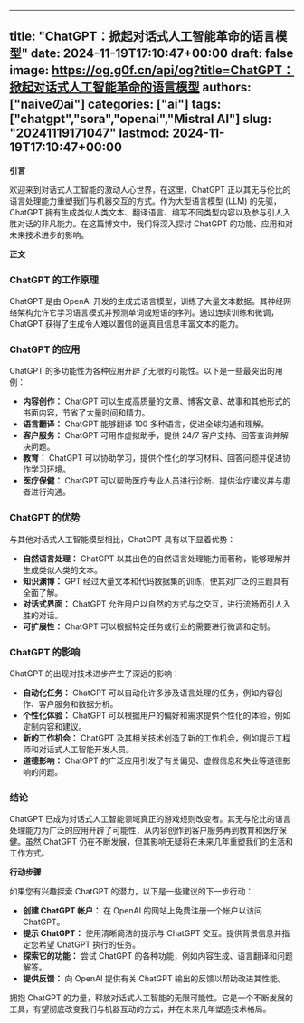 
---
title: "ChatGPT：掀起对话式人工智能革命的语言模型"
date: 2024-11-19T17:10:47+00:00
draft: false
image: https://og.g0f.cn/api/og?title=ChatGPT：掀起对话式人工智能革命的语言模型
authors: ["naiveのai"]
categories: ["ai"]
tags: ["chatgpt","sora","openai","Mistral AI"]
slug: "20241119171047"
lastmod: 2024-11-19T17:10:47+00:00
---
**引言**

欢迎来到对话式人工智能的激动人心世界，在这里，ChatGPT 正以其无与伦比的语言处理能力重塑我们与机器交互的方式。作为大型语言模型 (LLM) 的先驱，ChatGPT 拥有生成类似人类文本、翻译语言、编写不同类型内容以及参与引人入胜对话的非凡能力。在这篇博文中，我们将深入探讨 ChatGPT 的功能、应用和对未来技术进步的影响。

**正文**

### ChatGPT 的工作原理

ChatGPT 是由 OpenAI 开发的生成式语言模型，训练了大量文本数据。其神经网络架构允许它学习语言模式并预测单词或短语的序列。通过连续训练和微调，ChatGPT 获得了生成令人难以置信的逼真且信息丰富文本的能力。

### ChatGPT 的应用

ChatGPT 的多功能性为各种应用开辟了无限的可能性。以下是一些最突出的用例：

- **内容创作：** ChatGPT 可以生成高质量的文章、博客文章、故事和其他形式的书面内容，节省了大量时间和精力。
- **语言翻译：** ChatGPT 能够翻译 100 多种语言，促进全球沟通和理解。
- **客户服务：** ChatGPT 可用作虚拟助手，提供 24/7 客户支持、回答查询并解决问题。
- **教育：** ChatGPT 可以协助学习，提供个性化的学习材料、回答问题并促进协作学习环境。
- **医疗保健：** ChatGPT 可以帮助医疗专业人员进行诊断、提供治疗建议并与患者进行沟通。

### ChatGPT 的优势

与其他对话式人工智能模型相比，ChatGPT 具有以下显着优势：

- **自然语言处理：** ChatGPT 以其出色的自然语言处理能力而著称，能够理解并生成类似人类的文本。
- **知识渊博：** GPT 经过大量文本和代码数据集的训练，使其对广泛的主题具有全面了解。
- **对话式界面：** ChatGPT 允许用户以自然的方式与之交互，进行流畅而引人入胜的对话。
- **可扩展性：** ChatGPT 可以根据特定任务或行业的需要进行微调和定制。

### ChatGPT 的影响

ChatGPT 的出现对技术进步产生了深远的影响：

- **自动化任务：** ChatGPT 可以自动化许多涉及语言处理的任务，例如内容创作、客户服务和数据分析。
- **个性化体验：** ChatGPT 可以根据用户的偏好和需求提供个性化的体验，例如定制内容和建议。
- **新的工作机会：** ChatGPT 及其相关技术创造了新的工作机会，例如提示工程师和对话式人工智能开发人员。
- **道德影响：** ChatGPT 的广泛应用引发了有关偏见、虚假信息和失业等道德影响的问题。

### 结论

ChatGPT 已成为对话式人工智能领域真正的游戏规则改变者。其无与伦比的语言处理能力为广泛的应用开辟了可能性，从内容创作到客户服务再到教育和医疗保健。虽然 ChatGPT 仍在不断发展，但其影响无疑将在未来几年重塑我们的生活和工作方式。

**行动步骤**

如果您有兴趣探索 ChatGPT 的潜力，以下是一些建议的下一步行动：

- **创建 ChatGPT 帐户：** 在 OpenAI 的网站上免费注册一个帐户以访问 ChatGPT。
- **提示 ChatGPT：** 使用清晰简洁的提示与 ChatGPT 交互。提供背景信息并指定您希望 ChatGPT 执行的任务。
- **探索它的功能：** 尝试 ChatGPT 的各种功能，例如内容生成、语言翻译和问题解答。
- **提供反馈：** 向 OpenAI 提供有关 ChatGPT 输出的反馈以帮助改进其性能。

拥抱 ChatGPT 的力量，释放对话式人工智能的无限可能性。它是一个不断发展的工具，有望彻底改变我们与机器互动的方式，并在未来几年塑造技术格局。